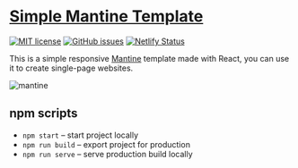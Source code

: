 # [Simple Mantine Template](https://mantinetemplate.netlify.app/)

[![MIT license](https://img.shields.io/badge/License-MIT-blue.svg)](https://lbesson.mit-license.org/)
[![GitHub issues](https://img.shields.io/github/issues/Giuseppetm/mantine-template)](https://github.com/Giuseppetm/mantine-template/issues/)
[![Netlify Status](https://api.netlify.com/api/v1/badges/d49e09ba-8ab5-45e0-911e-7f2b5e0daecb/deploy-status)](https://app.netlify.com/sites/mantinetemplate/deploys)

This is a simple responsive [Mantine](https://mantine.dev/) template made with React, you can use it to create single-page websites.

![mantine](https://user-images.githubusercontent.com/52317197/186914650-1f78068c-ec49-4995-adaa-e200ea658724.png)

## npm scripts

- `npm start` – start project locally
- `npm run build` – export project for production
- `npm run serve` – serve production build locally
